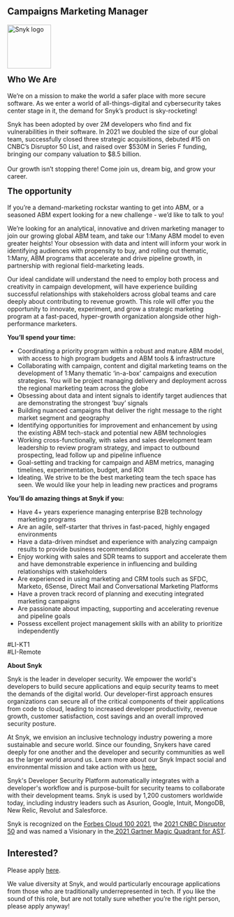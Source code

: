 Campaigns Marketing Manager 
---

<img src="https://res.cloudinary.com/snyk/image/upload/v1537345894/press-kit/brand/logo-black.png" width="100" alt="Snyk logo" />

<p><span style="font-size: 14pt;"><strong>Who We Are</strong></span><br><br>We’re on a mission to make the world a safer place with more secure software. As we enter a world of all-things-digital and cybersecurity takes center stage in it, the demand for Snyk’s product is sky-rocketing!&nbsp;&nbsp;</p>
<p>Snyk has been adopted by over 2M developers who find and fix vulnerabilities in their software. In 2021 we doubled the size of our global team, successfully closed three strategic acquisitions, debuted #15 on CNBC’s Disruptor 50 List, and raised over $530M in Series F funding, bringing our company valuation to $8.5 billion.&nbsp;<br><br>Our growth isn’t stopping there! Come join us, dream big, and grow your career.</p>
<p><span style="font-size: 14pt;"><strong>The opportunity</strong></span> <br><br>If you’re a demand-marketing rockstar wanting to get into ABM, or a seasoned ABM expert looking for a new challenge - we’d like to talk to you!</p>
<p>We’re looking for an analytical, innovative and driven marketing manager to join our growing global ABM team, and take our 1:Many ABM model to even greater heights! Your obsession with data and intent will inform your work in identifying audiences with propensity to buy, and rolling out thematic, 1:Many, ABM programs that accelerate and drive pipeline growth, in partnership with regional field-marketing leads.&nbsp;</p>
<p>Our ideal candidate will understand the need to employ both process and creativity in campaign development, will have experience building successful relationships with stakeholders across global teams and care deeply about contributing to revenue growth. This role will offer you the opportunity to innovate, experiment, and grow a strategic marketing program at a fast-paced, hyper-growth organization alongside other high-performance marketers.&nbsp;</p>
<p><strong>You’ll spend your time:</strong></p>
<ul>
<li>Coordinating a priority program within a robust and mature ABM model, with access to high program budgets and ABM tools &amp; infrastructure</li>
<li>Collaborating with campaign, content and digital marketing teams on the development of 1:Many thematic ‘in-a-box’ campaigns and execution strategies. You will be project managing delivery and deployment across the regional marketing team across the globe</li>
<li>Obsessing about data and intent signals to identify target audiences that are demonstrating the strongest ‘buy’ signals</li>
<li>Building nuanced campaigns that deliver the right message to the right market segment and geography</li>
<li>Identifying opportunities for improvement and enhancement by using the existing ABM tech-stack and potential new ABM technologies</li>
<li>Working cross-functionally, with sales and sales development team leadership to review program strategy, and impact to outbound prospecting, lead follow up and pipeline influence</li>
<li>Goal-setting and tracking for campaign and ABM metrics, managing timelines, experimentation, budget, and ROI</li>
<li>Ideating. We strive to be the best marketing team the tech space has seen. We would like your help in leading new practices and programs</li>
</ul>
<p><strong>You’ll do amazing things at Snyk if you:&nbsp;</strong></p>
<ul>
<li>Have 4+ years experience managing enterprise B2B technology marketing programs</li>
<li>Are an agile, self-starter that thrives in fast-paced, highly engaged environments</li>
<li>Have a data-driven mindset and experience with analyzing campaign results to provide business recommendations</li>
<li>Enjoy working with sales and SDR teams to support and accelerate them and have demonstrable experience in influencing and building relationships with stakeholders</li>
<li>Are experienced in using marketing and CRM tools such as SFDC, Marketo, 6Sense, Direct Mail and Conversational Marketing Platforms</li>
<li>Have a proven track record of planning and executing integrated marketing campaigns</li>
<li>Are passionate about impacting, supporting and accelerating revenue and pipeline goals&nbsp;</li>
<li>Possess excellent project management skills with an ability to prioritize independently</li>
</ul>
<p>#LI-KT1<br>#LI-Remote</p><div class="content-conclusion"><p><strong>About Snyk</strong></p>
<p><span style="font-weight: 400;">Snyk is the leader in developer security. We empower the world's developers to build secure applications and equip security teams to meet the demands of the digital world. Our developer-first approach ensures organizations can secure all of the critical components of their applications from code to cloud, leading to increased developer productivity, revenue growth, customer satisfaction, cost savings and an overall improved security posture.&nbsp;</span></p>
<p><span style="font-weight: 400;">At Snyk, we envision an inclusive technology industry powering a more sustainable and secure world.</span> <span style="font-weight: 400;">Since our founding, Snykers have cared deeply for one another and the developer and security communities as well as the larger world around us. Learn more about our Snyk Impact social and environmental mission and take action with us </span><a href="https://snyk.io/about/snyk-impact/"><span style="font-weight: 400;">here.</span></a></p>
<p><span style="font-weight: 400;">Snyk's Developer Security Platform automatically integrates with a developer's workflow and is purpose-built for security teams to collaborate with their development teams. Snyk is used by 1,200 customers worldwide today, including industry leaders such as Asurion, Google, Intuit, MongoDB, New Relic, Revolut and Salesforce.</span></p>
<p><span style="font-weight: 400;">Snyk is recognized on the </span><a href="https://www.forbes.com/cloud100/#6f24b5ba5f94"><span style="font-weight: 400;">Forbes Cloud 100 2021</span></a><span style="font-weight: 400;">, the </span><a href="https://www.cnbc.com/2021/05/25/these-are-the-2021-cnbc-disruptor-50-companies.html"><span style="font-weight: 400;">2021 CNBC Disruptor 50</span></a><span style="font-weight: 400;"> and was named a Visionary in the</span><a href="https://snyk.io/blog/snyk-visionary-2021-gartner-magic-quadrant-for-ast/"><span style="font-weight: 400;"> 2021 Gartner Magic Quadrant for AST</span></a><span style="font-weight: 400;">.</span></p></div>

Interested?
---

Please apply [here](https://boards.greenhouse.io/snyk/jobs/4641616002#app).

We value diversity at Snyk, and would particularly encourage applications from those who are traditionally underrepresented in tech.
If you like the sound of this role, but are not totally sure whether you’re the right person, please apply anyway!
